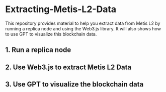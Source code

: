 # Extracting-Metis-L2-Data

This repository provides material to help you extract data from Metis L2 by running a replica node and using the Web3.js library. It will also shows how to use GPT to visualize this blockchain data.

## 1. Run a replica node

## 2. Use Web3.js to extract Metis L2 Data

## 3. Use GPT to visualize the blockchain data 
